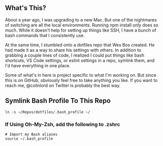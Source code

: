 ## What's This?

About a year ago, I was upgrading to a new Mac. But one of the nightmares of switching are all the local environments. Running npm install only does so much. While it doesn't help for setting up things like SSH, I have a bunch of bash commands that I consistently use.

At the same time, I stumbled onto a dotfiles repo that Wes Bos created. He had made it as a way to share his settings with others. In addition to grabbing a couple lines of code, I realized I could put things like bash shortcuts, VS Code settings, or eslint settings in a repo, symlink them, and I'd have everything in one place.

Some of what's in here is project specific to what I'm working on. But since this is on GitHub, obviously feel free to take anything you like. If you want to reach me, @colinlord on Twitter is probably the best way.


## Symlink Bash Profile To This Repo

```
ln -s ~/Repos/dotfiles/.bash_profile ~/
```

### If Using Oh-My-Zsh, add the following to .zshrc

```
# Import my Bash aliases
source ~/.bash_profile
```
